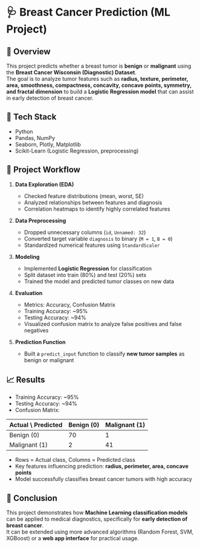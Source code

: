 # 🩺 Breast Cancer Prediction (ML Project)

## 📌 Overview
This project predicts whether a breast tumor is **benign** or **malignant** using the **Breast Cancer Wisconsin (Diagnostic) Dataset**.  
The goal is to analyze tumor features such as **radius, texture, perimeter, area, smoothness, compactness, concavity, concave points, symmetry, and fractal dimension** to build a **Logistic Regression model** that can assist in early detection of breast cancer.

## 🔧 Tech Stack
- Python
- Pandas, NumPy
- Seaborn, Plotly, Matplotlib
- Scikit-Learn (Logistic Regression, preprocessing)

## 🚀 Project Workflow
1. **Data Exploration (EDA)**  
   - Checked feature distributions (mean, worst, SE)  
   - Analyzed relationships between features and diagnosis  
   - Correlation heatmaps to identify highly correlated features  

2. **Data Preprocessing**  
   - Dropped unnecessary columns (`id`, `Unnamed: 32`)  
   - Converted target variable `diagnosis` to binary (`M = 1`, `B = 0`)  
   - Standardized numerical features using `StandardScaler`  

3. **Modeling**  
   - Implemented **Logistic Regression** for classification  
   - Split dataset into train (80%) and test (20%) sets  
   - Trained the model and predicted tumor classes on new data  

4. **Evaluation**  
   - Metrics: Accuracy, Confusion Matrix  
   - Training Accuracy: ~95%  
   - Testing Accuracy: ~94%  
   - Visualized confusion matrix to analyze false positives and false negatives  

5. **Prediction Function**  
   - Built a `predict_input` function to classify **new tumor samples** as benign or malignant  

## 📈 Results
- Training Accuracy: ~95%  
- Testing Accuracy: ~94%  
- Confusion Matrix:

| Actual \ Predicted | Benign (0) | Malignant (1) |
|-------------------|------------|---------------|
| Benign (0)        | 70         | 1             |
| Malignant (1)     | 2          | 41            |

- Rows = Actual class, Columns = Predicted class 
- Key features influencing prediction: **radius, perimeter, area, concave points**  
- Model successfully classifies breast cancer tumors with high accuracy  

## 📝 Conclusion
This project demonstrates how **Machine Learning classification models** can be applied to medical diagnostics, specifically for **early detection of breast cancer**.  
It can be extended using more advanced algorithms (Random Forest, SVM, XGBoost) or a **web app interface** for practical usage.
